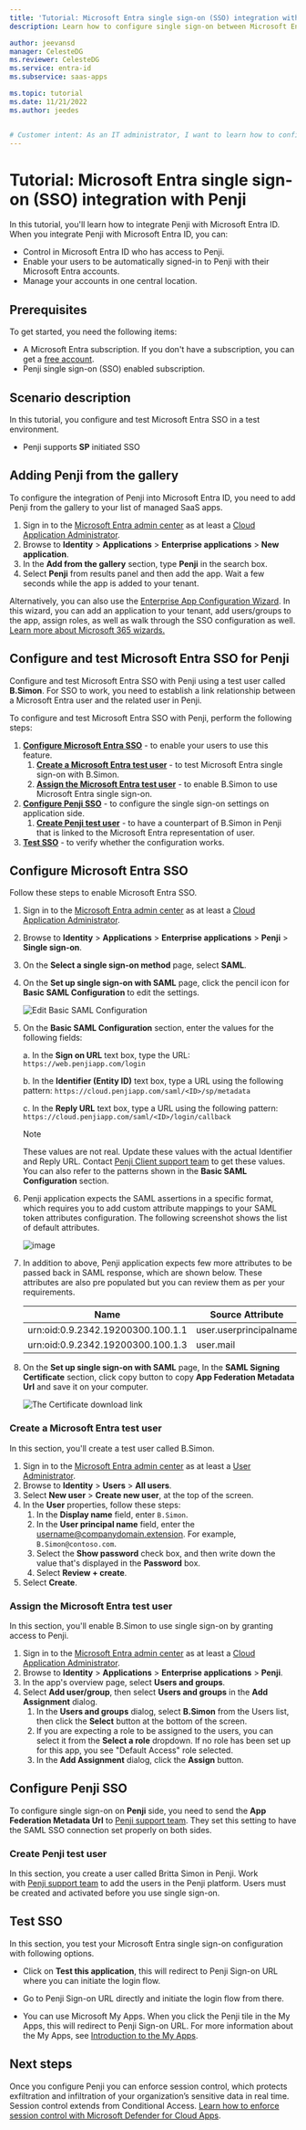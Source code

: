 ```yaml
---
title: 'Tutorial: Microsoft Entra single sign-on (SSO) integration with Penji'
description: Learn how to configure single sign-on between Microsoft Entra ID and Penji.

author: jeevansd
manager: CelesteDG
ms.reviewer: CelesteDG
ms.service: entra-id
ms.subservice: saas-apps

ms.topic: tutorial
ms.date: 11/21/2022
ms.author: jeedes


# Customer intent: As an IT administrator, I want to learn how to configure single sign-on between Microsoft Entra ID and Penji so that I can control who has access to Penji, enable automatic sign-in with Microsoft Entra accounts, and manage my accounts in one central location.
---
```


# Tutorial: Microsoft Entra single sign-on (SSO) integration with Penji

In this tutorial, you'll learn how to integrate Penji with Microsoft Entra ID. When you integrate Penji with Microsoft Entra ID, you can:

* Control in Microsoft Entra ID who has access to Penji.
* Enable your users to be automatically signed-in to Penji with their Microsoft Entra accounts.
* Manage your accounts in one central location.

## Prerequisites

To get started, you need the following items:

* A Microsoft Entra subscription. If you don't have a subscription, you can get a [free account](https://azure.microsoft.com/free/).
* Penji single sign-on (SSO) enabled subscription.

## Scenario description

In this tutorial, you configure and test Microsoft Entra SSO in a test environment.

* Penji supports **SP** initiated SSO

## Adding Penji from the gallery

To configure the integration of Penji into Microsoft Entra ID, you need to add Penji from the gallery to your list of managed SaaS apps.

1. Sign in to the [Microsoft Entra admin center](https://entra.microsoft.com) as at least a [Cloud Application Administrator](~/identity/role-based-access-control/permissions-reference.md#cloud-application-administrator).
1. Browse to **Identity** > **Applications** > **Enterprise applications** > **New application**.
1. In the **Add from the gallery** section, type **Penji** in the search box.
1. Select **Penji** from results panel and then add the app. Wait a few seconds while the app is added to your tenant.

 Alternatively, you can also use the [Enterprise App Configuration Wizard](https://portal.office.com/AdminPortal/home?Q=Docs#/azureadappintegration). In this wizard, you can add an application to your tenant, add users/groups to the app, assign roles, as well as walk through the SSO configuration as well. [Learn more about Microsoft 365 wizards.](/microsoft-365/admin/misc/azure-ad-setup-guides)


<a name='configure-and-test-azure-ad-sso-for-penji'></a>

## Configure and test Microsoft Entra SSO for Penji

Configure and test Microsoft Entra SSO with Penji using a test user called **B.Simon**. For SSO to work, you need to establish a link relationship between a Microsoft Entra user and the related user in Penji.

To configure and test Microsoft Entra SSO with Penji, perform the following steps:

1. **[Configure Microsoft Entra SSO](#configure-azure-ad-sso)** - to enable your users to use this feature.
    1. **[Create a Microsoft Entra test user](#create-an-azure-ad-test-user)** - to test Microsoft Entra single sign-on with B.Simon.
    1. **[Assign the Microsoft Entra test user](#assign-the-azure-ad-test-user)** - to enable B.Simon to use Microsoft Entra single sign-on.
1. **[Configure Penji SSO](#configure-penji-sso)** - to configure the single sign-on settings on application side.
    1. **[Create Penji test user](#create-penji-test-user)** - to have a counterpart of B.Simon in Penji that is linked to the Microsoft Entra representation of user.
1. **[Test SSO](#test-sso)** - to verify whether the configuration works.

<a name='configure-azure-ad-sso'></a>

## Configure Microsoft Entra SSO

Follow these steps to enable Microsoft Entra SSO.

1. Sign in to the [Microsoft Entra admin center](https://entra.microsoft.com) as at least a [Cloud Application Administrator](~/identity/role-based-access-control/permissions-reference.md#cloud-application-administrator).
1. Browse to **Identity** > **Applications** > **Enterprise applications** > **Penji** > **Single sign-on**.
1. On the **Select a single sign-on method** page, select **SAML**.
1. On the **Set up single sign-on with SAML** page, click the pencil icon for **Basic SAML Configuration** to edit the settings.

   ![Edit Basic SAML Configuration](common/edit-urls.png)

1. On the **Basic SAML Configuration** section, enter the values for the following fields:

	a. In the **Sign on URL** text box, type the URL:
    `https://web.penjiapp.com/login`

    b. In the **Identifier (Entity ID)** text box, type a URL using the following pattern:
    `https://cloud.penjiapp.com/saml/<ID>/sp/metadata`

    c. In the **Reply URL** text box, type a URL using the following pattern:
    `https://cloud.penjiapp.com/saml/<ID>/login/callback`

	> [!NOTE]
	> These values are not real. Update these values with the actual Identifier and Reply URL. Contact [Penji Client support team](mailto:support@penjiapp.com) to get these values. You can also refer to the patterns shown in the **Basic SAML Configuration** section.

1. Penji application expects the SAML assertions in a specific format, which requires you to add custom attribute mappings to your SAML token attributes configuration. The following screenshot shows the list of default attributes.

	![image](common/default-attributes.png)

1. In addition to above, Penji application expects few more attributes to be passed back in SAML response, which are shown below. These attributes are also pre populated but you can review them as per your requirements.
	
	| Name |  Source Attribute|
	| ------------ | --------- |
	| urn:oid:0.9.2342.19200300.100.1.1 | user.userprincipalname |
	| urn:oid:0.9.2342.19200300.100.1.3 | user.mail |


1. On the **Set up single sign-on with SAML** page, In the **SAML Signing Certificate** section, click copy button to copy **App Federation Metadata Url** and save it on your computer.

	![The Certificate download link](common/copy-metadataurl.png)
<a name='create-an-azure-ad-test-user'></a>

### Create a Microsoft Entra test user

In this section, you'll create a test user called B.Simon.

1. Sign in to the [Microsoft Entra admin center](https://entra.microsoft.com) as at least a [User Administrator](~/identity/role-based-access-control/permissions-reference.md#user-administrator).
1. Browse to **Identity** > **Users** > **All users**.
1. Select **New user** > **Create new user**, at the top of the screen.
1. In the **User** properties, follow these steps:
   1. In the **Display name** field, enter `B.Simon`.  
   1. In the **User principal name** field, enter the username@companydomain.extension. For example, `B.Simon@contoso.com`.
   1. Select the **Show password** check box, and then write down the value that's displayed in the **Password** box.
   1. Select **Review + create**.
1. Select **Create**.

<a name='assign-the-azure-ad-test-user'></a>

### Assign the Microsoft Entra test user

In this section, you'll enable B.Simon to use single sign-on by granting access to Penji.

1. Sign in to the [Microsoft Entra admin center](https://entra.microsoft.com) as at least a [Cloud Application Administrator](~/identity/role-based-access-control/permissions-reference.md#cloud-application-administrator).
1. Browse to **Identity** > **Applications** > **Enterprise applications** > **Penji**.
1. In the app's overview page, select **Users and groups**.
1. Select **Add user/group**, then select **Users and groups** in the **Add Assignment** dialog.
   1. In the **Users and groups** dialog, select **B.Simon** from the Users list, then click the **Select** button at the bottom of the screen.
   1. If you are expecting a role to be assigned to the users, you can select it from the **Select a role** dropdown. If no role has been set up for this app, you see "Default Access" role selected.
   1. In the **Add Assignment** dialog, click the **Assign** button.

## Configure Penji SSO

To configure single sign-on on **Penji** side, you need to send the **App Federation Metadata Url** to [Penji support team](mailto:support@penjiapp.com). They set this setting to have the SAML SSO connection set properly on both sides.

### Create Penji test user

In this section, you create a user called Britta Simon in Penji. Work with [Penji support team](mailto:support@penjiapp.com) to add the users in the Penji platform. Users must be created and activated before you use single sign-on.

## Test SSO 

In this section, you test your Microsoft Entra single sign-on configuration with following options. 

* Click on **Test this application**, this will redirect to Penji Sign-on URL where you can initiate the login flow. 

* Go to Penji Sign-on URL directly and initiate the login flow from there.

* You can use Microsoft My Apps. When you click the Penji tile in the My Apps, this will redirect to Penji Sign-on URL. For more information about the My Apps, see [Introduction to the My Apps](https://support.microsoft.com/account-billing/sign-in-and-start-apps-from-the-my-apps-portal-2f3b1bae-0e5a-4a86-a33e-876fbd2a4510).


## Next steps

Once you configure Penji you can enforce session control, which protects exfiltration and infiltration of your organization’s sensitive data in real time. Session control extends from Conditional Access. [Learn how to enforce session control with Microsoft Defender for Cloud Apps](/cloud-app-security/proxy-deployment-any-app).
